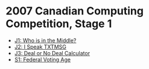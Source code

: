 # 2007 Canadian Computing Competition, Stage 1

* [J1: Who is in the Middle?][]
* [J2: I Speak TXTMSG][]
* [J3: Deal or No Deal Calculator][]
* [S1: Federal Voting Age][]

[J1: Who is in the Middle?]:      http://www.dmoj.ca/problem/ccc07j1
[J2: I Speak TXTMSG]:             http://www.dmoj.ca/problem/ccc07j2
[J3: Deal or No Deal Calculator]: http://www.dmoj.ca/problem/ccc07j3
[S1: Federal Voting Age]:         https://dmoj.ca/problem/ccc07s1
